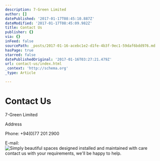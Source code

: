 ```yaml
---
description: 7-Green Limited
author: []
datePublished: '2017-01-17T08:45:10.887Z'
dateModified: '2017-01-17T08:45:09.982Z'
title: Contact Us
publisher: {}
via: {}
inFeed: false
sourcePath: _posts/2017-01-16-acebc1e2-d1fe-4b3f-9ec1-59daf6bdd976.md
hasPage: true
starred: false
datePublishedOriginal: '2017-01-16T03:27:21.479Z'
url: contact-us/index.html
_context: 'http://schema.org'
_type: Article

---
```

# **Contact Us**

7-Green Limited

Address

Phone: +94(0)77 201 2900

E-mail:
![Simply beautiful spaces designed installed and maintained with care contact us with your requirements, we'll be happy to help.](https://the-grid-user-content.s3-us-west-2.amazonaws.com/bf9cee81-27a4-4099-b907-995bbfc342a9.jpg)
